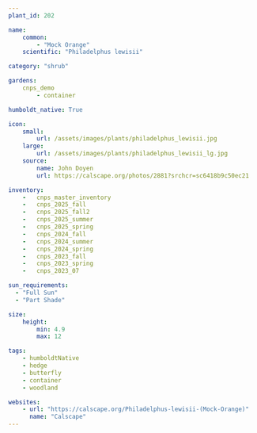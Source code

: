 ```yaml
---
plant_id: 202 

name: 
    common: 
        - "Mock Orange"  
    scientific: "Philadelphus lewisii"   

category: "shrub"

gardens: 
    cnps_demo
        - container

humboldt_native: True

icon: 
    small: 
        url: /assets/images/plants/philadelphus_lewisii.jpg
    large: 
        url: /assets/images/plants/philadelphus_lewisii_lg.jpg
    source: 
        name: John Doyen 
        url: https://calscape.org/photos/2881?srchcr=sc6418b9c50ec21

inventory: 
    -   cnps_master_inventory
    -   cnps_2025_fall
    -   cnps_2025_fall2
    -   cnps_2025_summer
    -   cnps_2025_spring
    -   cnps_2024_fall
    -   cnps_2024_summer
    -   cnps_2024_spring
    -   cnps_2023_fall
    -   cnps_2023_spring
    -   cnps_2023_07 

sun_requirements:
  - "Full Sun"
  - "Part Shade"

size:
    height: 
        min: 4.9 
        max: 12

tags:
    - humboldtNative
    - hedge
    - butterfly
    - container
    - woodland

websites:
    - url: "https://calscape.org/Philadelphus-lewisii-(Mock-Orange)"
      name: "Calscape"
---
```

